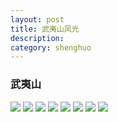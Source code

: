 ```yaml
---
layout: post
title: 武夷山风光
description:
category: shenghuo
---
```


### 武夷山

![](http://oohtwkfct.bkt.clouddn.com/17-6-11/26896540.jpg?imageMogr/auto-orient&imageView2/0/q/20)
![](http://oohtwkfct.bkt.clouddn.com/17-6-11/11581508.jpg?imageMogr/auto-orient&imageView2/0/q/20)
![](http://oohtwkfct.bkt.clouddn.com/17-6-11/12562435.jpg?imageMogr/auto-orient&imageView2/0/q/20)
![](http://oohtwkfct.bkt.clouddn.com/17-6-11/39858202.jpg?imageMogr/auto-orient&imageView2/0/q/20)
![](http://oohtwkfct.bkt.clouddn.com/17-6-11/60762975.jpg?imageMogr/auto-orient&imageView2/0/q/20)
![](http://oohtwkfct.bkt.clouddn.com/17-6-11/5979735.jpg?imageMogr/auto-orient&imageView2/0/q/20)
![](http://oohtwkfct.bkt.clouddn.com/17-6-11/64371545.jpg?imageMogr/auto-orient&imageView2/0/q/20)
![](http://oohtwkfct.bkt.clouddn.com/17-6-11/42296403.jpg?imageMogr/auto-orient&imageView2/0/q/20)

